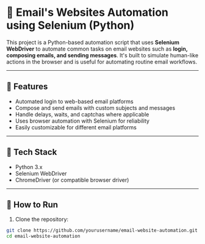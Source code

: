 # 📧 Email's Websites Automation using Selenium (Python)

This project is a Python-based automation script that uses **Selenium WebDriver** to automate common tasks on email websites such as **login, composing emails, and sending messages**. It's built to simulate human-like actions in the browser and is useful for automating routine email workflows.

---

## 🔧 Features
- Automated login to web-based email platforms
- Compose and send emails with custom subjects and messages
- Handle delays, waits, and captchas where applicable
- Uses browser automation with Selenium for reliability
- Easily customizable for different email platforms

---

## 🧰 Tech Stack
- Python 3.x
- Selenium WebDriver
- ChromeDriver (or compatible browser driver)

---

## 🚀 How to Run

1. Clone the repository:
```bash
git clone https://github.com/yourusername/email-website-automation.git
cd email-website-automation
